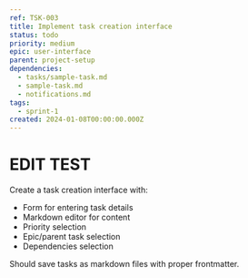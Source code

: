 ```yaml
---
ref: TSK-003
title: Implement task creation interface
status: todo
priority: medium
epic: user-interface
parent: project-setup
dependencies:
  - tasks/sample-task.md
  - sample-task.md
  - notifications.md
tags:
  - sprint-1
created: 2024-01-08T00:00:00.000Z
---
```

# EDIT TEST

Create a task creation interface with:
- Form for entering task details
- Markdown editor for content
- Priority selection
- Epic/parent task selection
- Dependencies selection

Should save tasks as markdown files with proper frontmatter.
